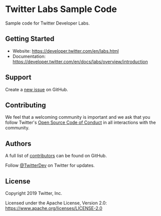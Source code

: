 # Twitter Labs Sample Code

Sample code for Twitter Developer Labs.

## Getting Started

 * Website: https://developer.twitter.com/en/labs.html 
 * Documentation: https://developer.twitter.com/en/docs/labs/overview/introduction 


## Support

Create a [new issue](https://github.com/Twitter-Labs-Sample-Code/issues/new) on GitHub.

## Contributing

We feel that a welcoming community is important and we ask that you follow Twitter's
[Open Source Code of Conduct](https://github.com/twitter/code-of-conduct/blob/master/code-of-conduct.md)
in all interactions with the community.

## Authors

A full list of [contributors](https://github.com/Twitter-Labs-Sample-Code/graphs/contributors?type=a) can be found on GitHub.

Follow [@TwitterDev](https://twitter.com/TwitterDev) on Twitter for updates.

## License

Copyright 2019 Twitter, Inc.

Licensed under the Apache License, Version 2.0: https://www.apache.org/licenses/LICENSE-2.0
